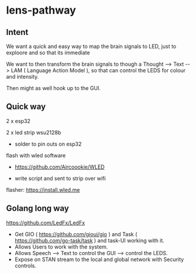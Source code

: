 # lens-pathway

## Intent

We want a quick and easy way to map the brain signals to LED, just to exploore and so that its immediate

We want to then transform the brain signals to though a Thought --> Text -- > LAM ( Language Action Model ), so that can control the LEDS for colour and intensity.

Then might as well hook up to the GUI.

## Quick way

2 x esp32

2 x led strip wsu2128b

- solder to pin outs on esp32

flash with wled software
- https://github.com/Aircoookie/WLED

- write script and sent to strip over wifi

flasher: https://install.wled.me

## Golang long way

https://github.com/LedFx/LedFx

- Get GIO ( https://github.com/gioui/gio ) and Task ( https://github.com/go-task/task ) and task-UI working with it.
- Allows Users to work with the system.
- Allows Speech --> Text to control the GUI --> control the LEDS. 
- Expose on STAN stream to the local and global network with Security controls.








